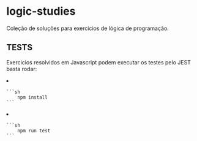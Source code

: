 # logic-studies
Coleção de soluções para exercicios de lógica de programação.

## TESTS

Exercicios resolvidos em Javascript podem executar os testes pelo JEST basta rodar:


<li>

	```sh
		npm install
	```

</li>

<li>

	```sh
		npm run test
	```
	
</li>
